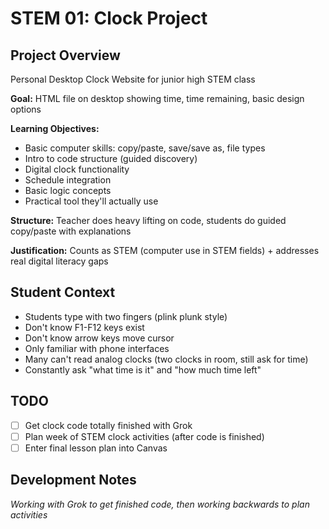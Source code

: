 # STEM 01: Clock Project

## Project Overview
Personal Desktop Clock Website for junior high STEM class

**Goal:** HTML file on desktop showing time, time remaining, basic design options

**Learning Objectives:**
- Basic computer skills: copy/paste, save/save as, file types
- Intro to code structure (guided discovery)
- Digital clock functionality
- Schedule integration
- Basic logic concepts
- Practical tool they'll actually use

**Structure:** Teacher does heavy lifting on code, students do guided copy/paste with explanations

**Justification:** Counts as STEM (computer use in STEM fields) + addresses real digital literacy gaps

## Student Context
- Students type with two fingers (plink plunk style)
- Don't know F1-F12 keys exist
- Don't know arrow keys move cursor
- Only familiar with phone interfaces
- Many can't read analog clocks (two clocks in room, still ask for time)
- Constantly ask "what time is it" and "how much time left"

## TODO
- [ ] Get clock code totally finished with Grok
- [ ] Plan week of STEM clock activities (after code is finished)
- [ ] Enter final lesson plan into Canvas

## Development Notes
*Working with Grok to get finished code, then working backwards to plan activities*